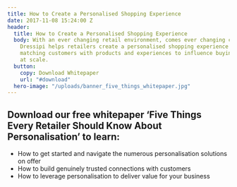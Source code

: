 ```yaml
---
title: How to Create a Personalised Shopping Experience
date: 2017-11-08 15:24:00 Z
header:
  title: How to Create a Personalised Shopping Experience
  body: With an ever changing retail environment, comes ever changing customer demands.
    Dressipi helps retailers create a personalised shopping experience for each customer,
    matching customers with products and experiences to influence buying behaviour
    at scale.
  button:
    copy: Download Whitepaper
    url: "#download"
  hero-image: "/uploads/banner_five_things_whitepaper.jpg"
---
```


## Download our free whitepaper ‘Five Things Every Retailer Should Know About Personalisation’ to learn:

* How to get started and navigate the numerous personalisation solutions on offer
* How to build genuinely trusted connections with customers
* How to leverage personalisation to deliver value for your business
